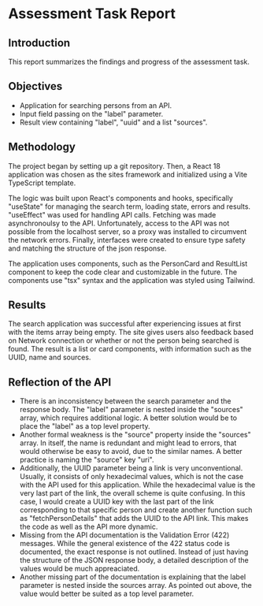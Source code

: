 # Assessment Task Report

## Introduction

This report summarizes the findings and progress of the assessment task.

## Objectives

- Application for searching persons from an API.
- Input field passing on the "label" parameter.
- Result view containing "label", "uuid" and  a list "sources".

## Methodology

The project began by setting up a git repository. Then, a React 18 application was chosen as the sites framework and initialized using a Vite TypeScript template.

The logic was built upon React's components and hooks, specifically "useState" for managing the search term, loading state, errors and results. "useEffect" was used for handling API calls. Fetching was made asynchronoulsy to the API. Unfortunately, access to the API was not possible from the localhost server, so a proxy was installed to circumvent the network errors. Finally, interfaces  were created to ensure type safety and matching the structure of the json response.

The application uses components, such as the PersonCard and ResultList component to keep the code clear and customizable in the future. The components use "tsx" syntax and the application was styled using Tailwind.

## Results

The search application was successful after experiencing issues at first with the items array being empty. The site gives users also feedback based on Network connection or whether or not the person being searched is found. The result is a list or card components, with information such as the UUID, name and sources.

## Reflection of the API
- There is an inconsistency between the search parameter and the response body. The "label" parameter is nested inside the "sources" array, which requires additional logic. A better solution would be to place the "label" as a top level property.
- Another formal weakness is the "source" property inside the "sources" array. In itself, the name is redundant and might lead to errors, that would otherwise be easy to avoid, due to the similar names. A better practice is naming the "source" key "uri".
- Additionally, the UUID parameter being a link is very unconventional. Usually, it consists of only hexadecimal values, which is not the case with the API used for this application. While the hexadecimal value is the very last part of the link, the overall scheme is quite confusing. In this case, I would create a UUID key with the last part of the link corresponding to that specific person and create another function such as "fetchPersonDetails" that adds the UUID to the API link. This makes the code as well as the API more dynamic.
- Missing from the API documentation is the Validation Error (422) messages. While the general existence of the 422 status code is documented, the exact response is not outlined. Instead of just having the structure of the JSON response body, a detailed description of the values would be much appreaciated.
- Another missing part of the documentation is explaining that the label parameter is nested inside the sources array. As pointed out above, the value would better be suited as a top level parameter.